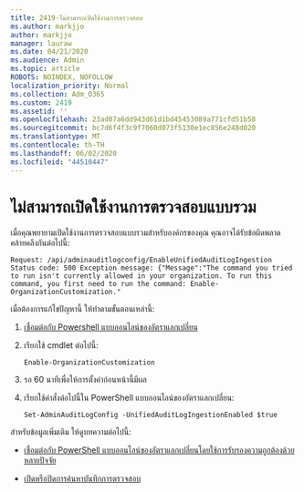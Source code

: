 ```yaml
---
title: 2419-ไม่สามารถเปิดใช้งานการตรวจสอบ
ms.author: markjjo
author: markjjo
manager: lauraw
ms.date: 04/21/2020
ms.audience: Admin
ms.topic: article
ROBOTS: NOINDEX, NOFOLLOW
localization_priority: Normal
ms.collection: Adm_O365
ms.custom: 2419
ms.assetid: ''
ms.openlocfilehash: 23ad07a6dd943d61d1bd45453089a771cfd51b58
ms.sourcegitcommit: bc7d6f4f3c9f7060d073f5130e1ec856e248d020
ms.translationtype: MT
ms.contentlocale: th-TH
ms.lasthandoff: 06/02/2020
ms.locfileid: "44510447"
---
```

# <a name="unable-to-enable-unified-auditing"></a>ไม่สามารถเปิดใช้งานการตรวจสอบแบบรวม

เมื่อคุณพยายามเปิดใช้งานการตรวจสอบแบบรวมสําหรับองค์กรของคุณ คุณอาจได้รับข้อผิดพลาดคล้ายคลึงกันต่อไปนี้:

```
Request: /api/adminauditlogconfig/EnableUnifiedAuditLogIngestion Status code: 500 Exception message: {"Message":"The command you tried to run isn't currently allowed in your organization. To run this command, you first need to run the command: Enable-OrganizationCustomization."
```

เมื่อต้องการแก้ไขปัญหานี้ ให้ทําตามขั้นตอนเหล่านี้:

1. [เชื่อมต่อกับ Powershell แบบออนไลน์ของอัตราแลกเปลี่ยน](https://docs.microsoft.com/powershell/exchange/exchange-online/connect-to-exchange-online-powershell/connect-to-exchange-online-powershell)

2. เรียกใช้ cmdlet ต่อไปนี้:

   ```
   Enable-OrganizationCustomization
   ```

3. รอ 60 นาทีเพื่อให้การตั้งค่าก่อนหน้านี้มีผล

4. เรียกใช้คําสั่งต่อไปนี้ใน PowerShell แบบออนไลน์ของอัตราแลกเปลี่ยน:

   ```
   Set-AdminAuditLogConfig -UnifiedAuditLogIngestionEnabled $true
   ```

สําหรับข้อมูลเพิ่มเติม ให้ดูบทความต่อไปนี้:

- [เชื่อมต่อกับ PowerShell แบบออนไลน์ของอัตราแลกเปลี่ยนโดยใช้การรับรองความถูกต้องด้วยหลายปัจจัย](https://docs.microsoft.com/powershell/exchange/exchange-online/connect-to-exchange-online-powershell/mfa-connect-to-exchange-online-powershell)

-  [เปิดหรือปิดการค้นหาบันทึกการตรวจสอบ](https://docs.microsoft.com/microsoft-365/compliance/turn-audit-log-search-on-or-off)
